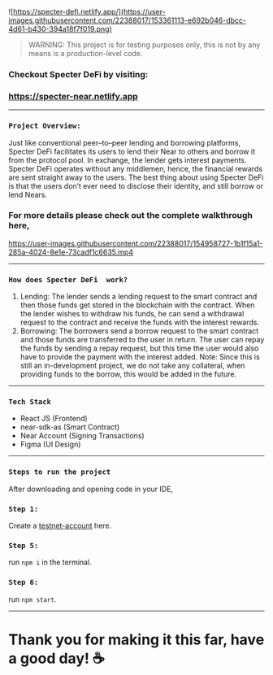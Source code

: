 ![https://specter-defi.netlify.app/](https://user-images.githubusercontent.com/22388017/153361113-e692b046-dbcc-4d61-b430-394a18f7f019.png)

> WARNING: This project is for testing purposes only, this is not by any means is a production-level code.

### Checkout Specter DeFi by visiting:
### https://specter-near.netlify.app

---

### `Project Overview:`
Just like conventional peer–to–peer lending and borrowing platforms, Specter DeFi facilitates its users to lend their Near to others and borrow it from the protocol pool.
In exchange, the lender gets interest payments. Specter DeFi operates without any middlemen, hence, the financial rewards are sent straight away to the users. The best thing about using Specter DeFi is that the users don’t ever need to disclose their identity, and still borrow or lend Nears.

### For more details please check out the complete walkthrough here,



https://user-images.githubusercontent.com/22388017/154958727-1b1f15a1-285a-4024-8e1e-73cadf1c6635.mp4



---

### `How does Specter DeFi  work?`
1. Lending:
The lender sends a lending request to the smart contract and then those funds get stored in the blockchain with the contract. When the lender wishes to withdraw his funds, he can send a withdrawal request to the contract and receive the funds with the interest rewards.
2. Borrowing:
The borrowers send a borrow request to the smart contract and those funds are transferred to the user in return. The user can repay the funds by sending a repay request, but this time the user would also have to provide the payment with the interest added.
Note: Since this is still an in-development project, we do not take any collateral, when providing funds to the borrow, this would be added in the future.

---

### `Tech Stack`
* React JS (Frontend)
* near-sdk-as (Smart Contract)
* Near Account (Signing Transactions)
* Figma (UI Design)

--- 

### `Steps to run the project`
After downloading and opening code in your IDE,
### `Step 1:`
Create a [testnet-account](https://docs.near.org/docs/develop/basics/create-account#creating-a-testnet-account) here.

### `Step 5:`
run `npm i` in the terminal.

### `Step 6:`
run `npm start`.

---

# Thank you for making it this far, have a good day! :coffee:
